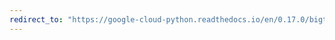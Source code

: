 ```yaml
---
redirect_to: "https://google-cloud-python.readthedocs.io/en/0.17.0/bigtable-table-api.html"
---
```

